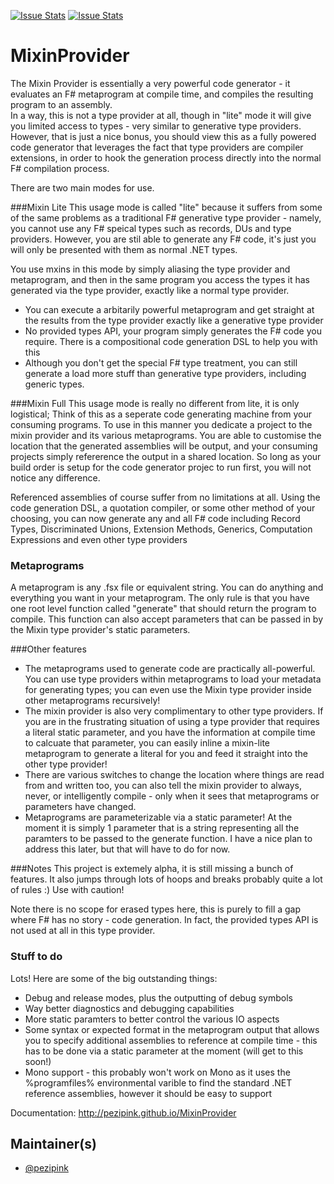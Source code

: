 [![Issue Stats](http://issuestats.com/github/pezipink/MixinProvider/badge/issue)](http://issuestats.com/github/pezipink/MixinProvider)
[![Issue Stats](http://issuestats.com/github/pezipink/MixinProvider/badge/pr)](http://issuestats.com/github/pezipink/MixinProvider)

# MixinProvider
The Mixin Provider is essentially a very powerful code generator - it evaluates an F# metaprogram at compile time, and compiles the resulting program to an assembly.  
In a way, this is not a type provider at all, though in "lite" mode it will give you limited access to types - very similar to generative type providers. However, that is just a nice bonus, you should view this as a fully powered code generator that leverages the fact that type providers are compiler extensions, in order to hook the generation process directly into the normal F# compilation process.

There are two main modes for use.

###Mixin Lite
This usage mode is called "lite" because it suffers from some of the same problems as a traditional F# generative type provider - namely, you cannot use any F# speical types such as records, DUs and type providers.  However, you are stil able to generate any F# code, it's just you will only be presented with them as normal .NET types.  

You use mxins in this mode by simply aliasing the type provider and metaprogram, and then in the same program you access the types it has generated via the type provider, exactly like a normal type provider.

* You can execute a arbitarily powerful metaprogram and get straight at the results from the type provider exactly like a generative type provider
* No provided types API, your program simply generates the F# code you require.  There is a compositional code generation DSL to help you with this
* Although you don't get the special F# type treatment, you can still generate a load more stuff than generative type providers, including generic types. 


###Mixin Full
This usage mode is really no different from lite, it is only logistical; Think of this as a seperate code generating machine from your consuming programs.  To use in this manner you dedicate a project to the mixin provider and its various metaprograms.  You are able to customise the location that the generated assemblies will be output, and your consuming projects simply refererence the output in a shared location.  So long as your build order is setup for the code generator projec to run first, you will not notice any difference.

Referenced assemblies of course suffer from no limitations at all.  Using the code generation DSL, a quotation compiler, or some other method of your choosing, you can now generate any and all F# code including Record Types, Discriminated Unions, Extension Methods, Generics, Computation Expressions and even other type providers

### Metaprograms
A metaprogram is any .fsx file or equivalent string.  You can do anything and everything you want in your metaprogram. The only rule is that you have one root level function called "generate" that should return the program to compile.  This function can also accept parameters that can be passed in by the Mixin type provider's static parameters. 

###Other features

* The metaprograms used to generate code are practically all-powerful.  You can use type providers within metaprograms to load your metadata for generating types; you can even use the Mixin type provider inside other metaprograms recursively!
* The mixin provider is also very complimentary to other type providers.  If you are in the frustrating situation of using a type provider that requires a literal static parameter, and you have the information at compile time to calcuate that parameter, you can easily inline a mixin-lite metaprogram to generate a literal for you and feed it straight into the other type provider! 
* There are various switches to change the location where things are read from and written too, you can also tell the mixin provider to always, never, or intelligently compile - only when it sees that metaprograms or parameters have changed.
* Metaprograms are parameterizable via a  static parameter! At the moment it is simply 1 parameter that is a string representing all the paramters to be passed to the generate function.  I have a nice plan to address this later, but that will have to do for now.


###Notes
This project is extemely alpha, it is still missing a bunch of features.  It also jumps through lots of hoops and breaks probably quite a lot of rules :)  Use with caution!

Note there is no scope for erased types here, this is purely to fill a gap where F# has no story - code generation.  In fact, the provided types API is not used at all in this type provider. 

### Stuff to do
Lots!  Here are some of the big outstanding things: 

* Debug and release modes, plus the outputting of debug symbols
* Way better diagnostics and debugging capabilities
* More static paramters to better control the various IO aspects
* Some syntax or expected format in the metaprogram output that allows you to specify additional assemblies to reference at compile time -  this has to be done via a static parameter at the moment (will get to this soon!)
* Mono support - this probably won't work on Mono as it uses the %programfiles% environmental varible to find the standard .NET reference assemblies, however it should be easy to support


Documentation: http://pezipink.github.io/MixinProvider

## Maintainer(s)

- [@pezipink](https://github.com/pezipink)



